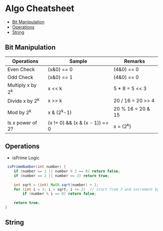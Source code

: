 # Algo Cheatsheet
- [Bit Manipulation](#bit_manipulation)
- [Operations](#operations)
- [String](#string)


## <a id="bit_manipulation"></a>Bit Manipulation
| Operations  |  Sample | Remarks |
| ------------- | ------------- | ------------- |
| Even Check   | (x&0) == 0  | (4&0) == 0  |
| Odd Check | (x&0) == 1  | (4&0) == 0 |
| Multiply x by 2<sup>k</sup> | x << k | 5 * 8 = 5 << 3 |
| Divide x by 2<sup>k</sup>  |x >> k  | 20 / 16 = 20 >> 4 |
| Mod by 2<sup>k</sup>  | x & (2<sup>k</sup>-1)  | 20 % 16 = 20 & 15 |
| Is x power of 2? | (x != 0) && (x & (x - 1)) == 0  | x = (2<sup>k</sup>) |


## <a id="operations"></a>Operations
* isPrime Logic
```java
 isPrimeNumber(int number) {
	if (number == 1 || number % 2 == 0) return false; 
	if (number == 2 || number == 3) return true;
	
	int sqrt = (int) Math.sqrt(number) + 1;
	for (int i = 3; i < sqrt; i += 2)  // start from 3 and increment by 2 , no check for even
		if (number % i == 0) return false;
	
	return true;
}
```
## <a id="string"></a>String
